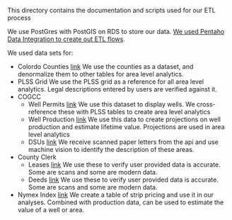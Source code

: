 This directory contains the documentation and scripts used for our ETL process

We use PostGres with PostGIS on RDS to store our data.
[We used Pentaho Data Integration to create out ETL flows](http://community.pentaho.com/projects/data-integration/).

We used data sets for:
  - Colordo Counties [link]()
    We use the counties as a dataset, and denormalize them to other tables for area level analytics.
  - PLSS Grid
    We use the PLSS grid as a reference for all area level analytics. Legal descriptions entered by users are verified against it.
  - COGCC
    - Well Permits [link]()
      We use this dataset to display wells. We cross-reference these with PLSS tables to create area level analytics
    - Well Production [link]()
      We use this data to create projections on well production and estimate lifetime value. Projections are used in area     level analytics
    - DSUs [link]()
      We receive scanned paper letters from the api and use machine vision to identify the description of these areas.
  - County Clerk
    - Leases [link]()
      We use these to verify user provided data is accurate. Some are scans and some are modern data.
    - Deeds [link]()
      We use these to verify user provided data is accurate. Some are scans and some are modern data.
  - Nymex Index [link]()
      We create a table of strip pricing and use it in our analyses. Combined with production data, can be used to estimate the value of a well or area.
   
